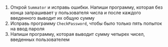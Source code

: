 1. Открой `Summator` и исправь ошибки. Напиши программу, которая без конца запрашивает у пользователя числа и после каждого введенного выводит их общую сумму
1. Исправь программу `CheckPassword`, чтобы было только пять попыток на ввод пароля
1. Напиши программу, которая выводит сумму четырех чисел, введенных пользователем
